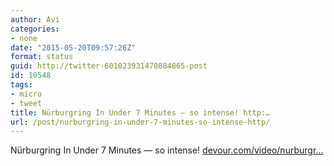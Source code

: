 ```yaml
---
author: Avi
categories:
- none
date: "2015-05-20T09:57:26Z"
format: status
guid: http://twitter-601023931470884865-post
id: 10548
tags:
- micro
- tweet
title: Nürburgring In Under 7 Minutes — so intense! http:…
url: /post/nurburgring-in-under-7-minutes-so-intense-http/
---
```

Nürburgring In Under 7 Minutes — so intense! [devour.com/video/nurburgr…](http://devour.com/video/nurburgring-in-under-7-minutes/)